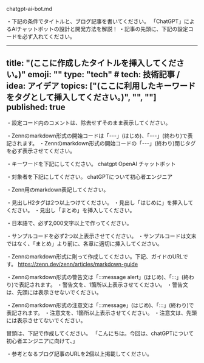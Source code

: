 chatgpt-ai-bot.md

・下記の条件でタイトルと、ブログ記事を書いてください。
「ChatGPT」によるAIチャットボットの設計と開発方法を解説！
・記事の先頭に、下記の設定コードを必ず入れてください。

---
title: "(ここに作成したタイトルを挿入してください。)"
emoji: ""
type: "tech" # tech: 技術記事 / idea: アイデア
topics: ["(ここに利用したキーワードをタグとして挿入してください。)", "", ""]
published: true
---

・設定コード内のコメントは、除去せずそのまま表示してください。

・Zennのmarkdown形式の開始コードは「---」(はじめ)、「---」(終わり)で表記されます。
・Zennのmarkdown形式の開始コードの「---」(終わり)閉じタグを必ず表示させてください。


・キーワードを下記にしてください。
	chatgpt OpenAI チャットボット

・対象者を下記にしてください。
	chatGPTについて初心者エンジニア

・Zenn用のmarkdown表記してください。

・見出しH2タグは2つ以上つけてください。
・見出し「はじめに」を挿入してください。
・見出し「まとめ」を挿入してください。

・日本語で、必ず2,000文字以上で作ってください。

・サンプルコードを必ず2つ以上表示させてください。
・サンプルコードは文末ではなく、「まとめ」より前に、各章に適切に挿入してください。

・Zennのmarkdown形式に則って作成してください。下記、ガイドのURLです。
https://zenn.dev/zenn/articles/markdown-guide

・Zennのmarkdown形式の警告文は「:::message alert」(はじめ)、「:::」(終わり)で表記されます。
・警告文を、1箇所以上表示させてください。
・警告文は、先頭には表示させないでください。

・Zennのmarkdown形式の注意文は「:::message」(はじめ)、「:::」(終わり)で表記されます。
・注意文を、1箇所以上表示させてください。
・注意文は、先頭には表示させてないでください。

冒頭は、下記で作成してください。
「こんにちは。今回は、chatGPTについて初心者エンジニアに向けて、」

・参考となるブログ記事のURLを2個以上掲載してください。
